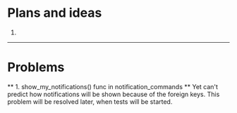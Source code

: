 # Plans and ideas
1. 
____
# Problems
** 1. show_my_notifications() func in notification_commands **
Yet can't predict how notifications will be shown because of the foreign keys.
This problem will be resolved later, when tests will be started.